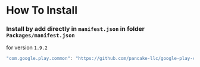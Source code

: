 # How To Install

### Install by add directly in `manifest.json` in folder `Packages/manifest.json`


for version `1.9.2`
```csharp
"com.google.play.common": "https://github.com/pancake-llc/google-play-common.git#1.9.2",
```
